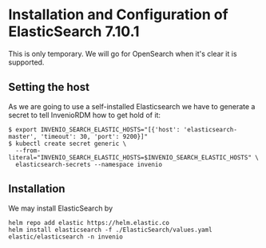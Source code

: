 # Installation and Configuration of ElasticSearch 7.10.1

This is only temporary. We will go for OpenSearch when it's clear it is supported.

## Setting the host

As we are going to use a self-installed Elasticsearch we have to generate a secret to tell 
InvenioRDM how to get hold of it:

``` console
$ export INVENIO_SEARCH_ELASTIC_HOSTS="[{'host': 'elasticsearch-master', 'timeout': 30, 'port': 9200}]"
$ kubectl create secret generic \
  --from-literal="INVENIO_SEARCH_ELASTIC_HOSTS=$INVENIO_SEARCH_ELASTIC_HOSTS" \
  elasticsearch-secrets --namespace invenio
```

## Installation

We may install ElasticSearch by

```shell
helm repo add elastic https://helm.elastic.co
helm install elasticsearch -f ./ElasticSearch/values.yaml elastic/elasticsearch -n invenio
```
